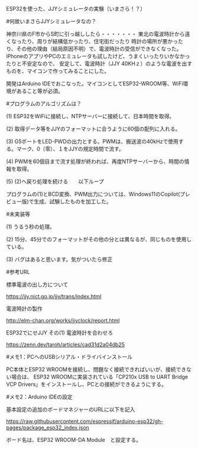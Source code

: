 ESP32を使った、JJYシミュレータの実験（いまさら！？）


#何故いまさらJJYシミュレータなの？

神奈川県のF市からS町に引っ越ししたら・・・・・・・
東北の電波時計から遠くなったり、周りが結構低かったり、住宅街だったり
時計の場所が悪かったり、その他の理由（結局原因不明）で、電波時計の受信ができなくなった。
iPhoneのアプリやPCのエミュレータも試したけど、うまくいったりいかなかったりと不安定なので、
安定して、電波時計（JJY 40KHｚ）のような電波を出すものを、マイコンで作ってみることにした。

開発はArduino IDEでおこなった。マイコンとしてESP32-WROOM等、WiFi環境があること等が必須。


#プログラムのアルゴリズムは？

(1) ESP32をWiFiに接続し、NTPサーバーに接続して、日本時間を取得。

(2) 取得データ等をJJYのフォーマットに合うように60個の配列に入れる。

(3) G5ポートをLED-PWDの出力とする。PWMは、搬送波の40kHzで使用する。マーク、0（零）、１をJJYの規定時間で流す。

(4) PWMを60個目まで流す処理が終われば、再度NTPサーバーから、時間の情報を取得。

(5) (2)へ戻り処理を続ける　　以下ループ


プログラムの(1)とBCD変換、PWM出力については、Windows11のCopilot(プレビュー版)で生成、試験したものを加工した。


#未実装等

(1) うるう秒の処理。

(2) 15分、45分でのフォーマットがその他の分とは異なるが、同じものを使用している。

(3) バグはあると思います。気がついたら修正


#参考URL

標準電波の出し方について

https://jjy.nict.go.jp/jjy/trans/index.html


電波時計の製作

http://elm-chan.org/works/jjyclock/report.html


ESP32でにせJJY その(1) 電波時計を合わせろ

https://zenn.dev/taroh/articles/cad31d2a04db25




#メモ1：PCへのUSBシリアル・ドライバインストール

PC本体とESP32 WROOMを接続し、問題なく接続できればいいが、接続できない場合は、
ESP32 WROOMに実装されている「CP210x USB to UART Bridge VCP Drivers」をインストールし、PCとの接続ができるようにする。



#メモ2：Arduino IDEの設定

基本設定の追加のボードマネジャーのURLに以下を記入

https://raw.githubusercontent.com/espressif/arduino-esp32/gh-pages/package_esp32_index.json


ボード名は、ESP32 WROOM-DA Module　と設定する。

